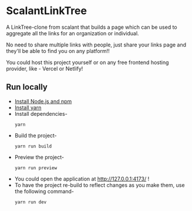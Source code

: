 # ScalantLinkTree


A LinkTree-clone from scalant that builds a page which can be used to aggregate all the links for an organization or individual.

No need to share multiple links with people, just share your links page and they'll be able to find you on any platform!!

You could host this project yourself or on any free frontend hosting provider, like - Vercel or Netlify!


## Run locally

- [Install Node.js and npm](https://docs.npmjs.com/cli/v8/configuring-npm/install)
- [Install yarn](https://classic.yarnpkg.com/lang/en/docs/install/)
- Install dependencies-
  ```
  yarn
  ``` 
- Build the project-
  ```
  yarn run build
  ```
- Preview the project-
  ```
  yarn run preview
  ```
- You could open the application at http://127.0.0.1:4173/ !
- To have the project re-build to reflect changes as you make them, use the following command-
  ```
  yarn run dev
  ```

